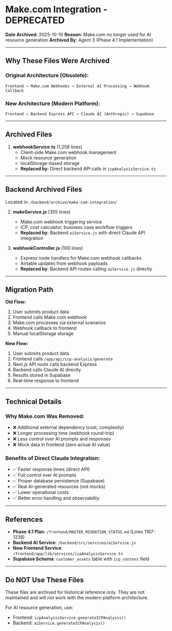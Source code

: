 # Make.com Integration - DEPRECATED

**Date Archived**: 2025-10-10
**Reason**: Make.com no longer used for AI resource generation
**Archived By**: Agent 3 (Phase 4.1 Implementation)

---

## Why These Files Were Archived

### Original Architecture (Obsolete):
```
Frontend → Make.com Webhooks → External AI Processing → Webhook Callback
```

### New Architecture (Modern Platform):
```
Frontend → Backend Express API → Claude AI (Anthropic) → Supabase
```

---

## Archived Files

1. **webhookService.ts** (1,258 lines)
   - Client-side Make.com webhook management
   - Mock resource generation
   - localStorage-based storage
   - **Replaced by**: Direct backend API calls in `icpAnalysisService.ts`

---

## Backend Archived Files

Located in: `/backend/archive/make-com-integration/`

2. **makeService.js** (355 lines)
   - Make.com webhook triggering service
   - ICP, cost calculator, business case workflow triggers
   - **Replaced by**: Backend `aiService.js` with direct Claude API integration

3. **webhookController.js** (100 lines)
   - Express route handlers for Make.com webhook callbacks
   - Airtable updates from webhook payloads
   - **Replaced by**: Backend API routes calling `aiService.js` directly

---

## Migration Path

**Old Flow:**
1. User submits product data
2. Frontend calls Make.com webhook
3. Make.com processes via external scenarios
4. Webhook callback to frontend
5. Manual localStorage storage

**New Flow:**
1. User submits product data
2. Frontend calls `/app/api/icp-analysis/generate`
3. Next.js API route calls backend Express
4. Backend calls Claude AI directly
5. Results stored in Supabase
6. Real-time response to frontend

---

## Technical Details

### Why Make.com Was Removed:
- ❌ Additional external dependency (cost, complexity)
- ❌ Longer processing time (webhook round-trip)
- ❌ Less control over AI prompts and responses
- ❌ Mock data in frontend (zero actual AI value)

### Benefits of Direct Claude Integration:
- ✅ Faster response times (direct API)
- ✅ Full control over AI prompts
- ✅ Proper database persistence (Supabase)
- ✅ Real AI-generated resources (not mocks)
- ✅ Lower operational costs
- ✅ Better error handling and observability

---

## References

- **Phase 4.1 Plan**: `/frontend/MASTER_MIGRATION_STATUS.md` (Lines 1167-1238)
- **Backend AI Service**: `/backend/src/services/aiService.js`
- **New Frontend Service**: `/frontend/app/lib/services/icpAnalysisService.ts`
- **Supabase Schema**: `customer_assets` table with `icp_content` field

---

## Do NOT Use These Files

These files are archived for historical reference only. They are not maintained and will not work with the modern platform architecture.

For AI resource generation, use:
- Frontend: `icpAnalysisService.generateICPAnalysis()`
- Backend: `aiService.generateICPAnalysis()`
